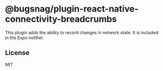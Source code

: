 # @bugsnag/plugin-react-native-connectivity-breadcrumbs

This plugin adds the ability to record changes in network state. It is included in the Expo notifier.

## License
MIT
